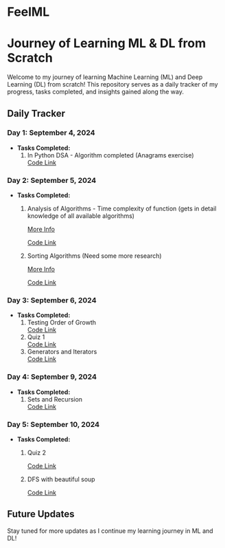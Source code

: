 # FeelML
# Journey of Learning ML & DL from Scratch

Welcome to my journey of learning Machine Learning (ML) and Deep Learning (DL) from scratch! This repository serves as a daily tracker of my progress, tasks completed, and insights gained along the way.

## Daily Tracker

### Day 1: September 4, 2024
- **Tasks Completed:**
  1. In Python DSA - Algorithm completed (Anagrams exercise)  
     [Code Link](https://github.com/dishit2141/FeelML/blob/main/code/Day-1-ML-Algorithm.ipynb)

### Day 2: September 5, 2024
- **Tasks Completed:**
  1. Analysis of Algorithms - Time complexity of function (gets in detail knowledge of all available algorithms)
     
     [More Info](https://en.wikipedia.org/wiki/Analysis_of_algorithms)
     
     [Code Link](https://github.com/dishit2141/FeelML/blob/main/code/Day-2-ML-Analysis-of-Algorithm.ipynb)
  2. Sorting Algorithms (Need some more research)
     
     [More Info](http://en.wikipedia.org/wiki/Sorting_algorithm)
     
     [Code Link](https://github.com/dishit2141/FeelML/blob/main/code/Day-2-ML-Analysis-of-Algorithm.ipynb)

### Day 3: September 6, 2024
- **Tasks Completed:**
  1. Testing Order of Growth  
     [Code Link](https://github.com/dishit2141/FeelML/blob/main/code/Day-3-ML.ipynb)
  2. Quiz 1  
     [Code Link](https://github.com/dishit2141/FeelML/blob/main/code/quiz01.ipynb)
  3. Generators and Iterators  
     [Code Link](https://github.com/dishit2141/FeelML/blob/main/code/Day-3-ML-TOG%26Generators%26Iterators.ipynb)

### Day 4: September 9, 2024
- **Tasks Completed:**
  1. Sets and Recursion  
     [Code Link](https://github.com/dishit2141/FeelML/blob/main/code/Day-4-ML-Sets%26Recursion.ipynb)

### Day 5: September 10, 2024
- **Tasks Completed:**
  1. Quiz 2
     
     [Code Link](https://github.com/dishit2141/FeelML/blob/main/code/quiz02.ipynb)
  3. DFS with beautiful soup
     
     [Code Link](https://github.com/dishit2141/FeelML/blob/main/code/Day-5-ML-DFS-with-bs4.ipynb)

## Future Updates
Stay tuned for more updates as I continue my learning journey in ML and DL!
